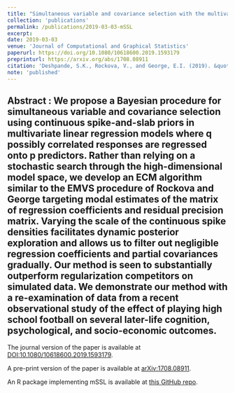 ```yaml
---
title: "Simultaneous variable and covariance selection with the multivariate spike-and-slab LASSO"
collection: 'publications'
permalink: /publications/2019-03-03-mSSL
excerpt: 
date: 2019-03-03
venue: 'Journal of Computational and Graphical Statistics'
paperurl: https://doi.org/10.1080/10618600.2019.1593179
preprinturl: https://arxiv.org/abs/1708.08911
citation: 'Deshpande, S.K., Rockova, V., and George, E.I. (2019). &quot;Simultaneous variable and covariance selection with the multivariate spike-and-slab LASSO.&quot; <i> Journal of Computational and Graphical Statistics</i>. 28(4): 921 -- 931.'
note: 'published'
---
```


<b> Abstract </b> : We propose a Bayesian procedure for simultaneous variable and covariance selection using continuous spike-and-slab priors in multivariate linear regression models where q possibly correlated responses are regressed onto p predictors. 
Rather than relying on a stochastic search through the high-dimensional model space, we develop an ECM algorithm similar to the EMVS procedure of Rockova and George targeting modal estimates of the matrix of regression coefficients and residual precision matrix. 
Varying the scale of the continuous spike densities facilitates dynamic posterior exploration and allows us to filter out negligible regression coefficients and partial covariances gradually. 
Our method is seen to substantially outperform regularization competitors on simulated data.
We demonstrate our method with a re-examination of data from a recent observational study of the effect of playing high school football on several later-life cognition, psychological, and socio-economic outcomes. 
---

The journal version of the paper is available at [DOI:10.1080/10618600.2019.1593179](https://doi.org/10.1080/10618600.2019.1593179).

A pre-print version of the paper is available at [arXiv:1708.08911](https://arxiv.org/abs/1708.08911).

An R package implementing mSSL is available at [this GitHub repo](https://github.com/skdeshpande91/multivariate_SSL).


